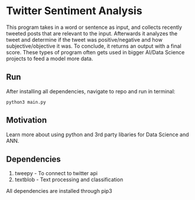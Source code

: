 # Twitter Sentiment Analysis
This program takes in a word or sentence as input, and collects recently tweeted posts that are relevant to the input. Afterwards it analyzes the tweet and determine if the tweet was positive/negative and how subjective/objective it was. To conclude, it returns an output with a final score.
These types of program often gets used in bigger AI/Data Science projects to feed a model more data.

## Run
After installing all dependencies, navigate to repo and run in terminal:

    python3 main.py

## Motivation
Learn more about using python and 3rd party libaries for Data Science and ANN.

## Dependencies
1. tweepy - To connect to twitter api
2. textblob - Text processing and classification

All dependencies are installed through pip3

